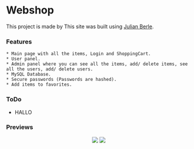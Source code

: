 # Webshop 

This project is made by This site was built using [Julian Berle](https://www.julianberle.nl).

### Features

    * Main page with all the items, Login and ShoppingCart.
    * User panel.
    * Admin panel where you can see all the items, add/ delete items, see all the users, add/ delete users.
    * MySQL Database.
    * Secure passwords (Passwords are hashed).
    * Add items to favorites.

### ToDo 
* HALLO

    <!-- * Send confirmation E-Mail when login in with another IP (Sames as Discord).
    * Register ass user.
    * Working shoppingcart.
    * Working favorites list.
    * User Panel -->

### Previews

<p align="center">
  <img src="https://i.imgur.com/0JAMZeF.png" />
  <img src="https://i.imgur.com/aGBoyfq.png" />
</p>

